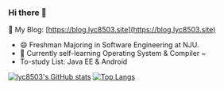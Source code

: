 ### Hi there 👋

 💬 My Blog: [https://blog.lyc8503.site](https://blog.lyc8503.site)

<!--
**lyc8503/lyc8503** is a ✨ _special_ ✨ repository because its `README.md` (this file) appears on your GitHub profile.

Here are some ideas to get you started:

- 🔭 I’m currently working on ...
- 🌱 I’m currently learning ...
- 👯 I’m looking to collaborate on ...
- 🤔 I’m looking for help with ...
- 💬 Ask me about ...
- 📫 How to reach me: ...
- 😄 Pronouns: ...
- ⚡ Fun fact: ...
-->


- 😄 Freshman Majoring in Software Engineering at NJU.
- 🔭 Currently self-learning Operating System & Compiler ~
- To-study List: Java EE & Android

[![lyc8503's GitHub stats](https://github-readme-stats.vercel.app/api?username=lyc8503&layout=compact&show_icons=true)](https://github.com/anuraghazra/github-readme-stats)
[![Top Langs](https://github-readme-stats.vercel.app/api/top-langs/?username=lyc8503&layout=compact)](https://github.com/anuraghazra/github-readme-stats)
